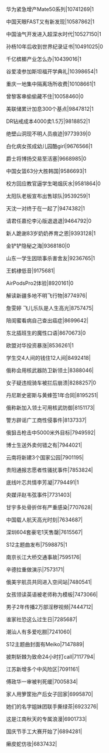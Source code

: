 华为紧急增产Mate50系列|10741269|1

中国天眼FAST又有新发现|10587862|1

中国油气开发进入超深水时代|10527150|1

孙杨10年后收到世界纪录证书|10491025|0

千亿槟榔产业怎么办|10439016|1

谷爱凌参加斯坦福开学典礼|10398654|1

重庆一地集中隔离场所收费|10108661|1

曾黎客串偷偷藏不住|10058460|0

美联储累计加息300个基点|9847812|1

DR钻戒成本4000卖1.5万|9818852|1

绝壁山洞现不明人员痕迹|9773939|0

白化病女孩成幼儿园酷girl|9676566|1

爵士将博扬交易至活塞|9668985|0

中国女篮63分大胜韩国|9586693|1

校方回应教官逼学生喝烟灰水|9581864|0

太阳队老板宣布出售球队|9539259|1

天沈一对终于在一起了|9474382|1

请君任嘉伦李沁版退退退|9464792|0

新人跪谢83岁奶奶养育之恩|9393128|1

金铲铲隐秘之海|9368180|0

山东一学生因琐事杀害舍友|9236765|1

王鹤棣低音|9175681|

AirPodsPro2体验|8920161|0

解读新疆多地不明飞行物|8774976|

詹雯婷 飞儿乐队是人生高光|8757475|

陪闺蜜看病自己查出癌症|8699642|

东北插班生的魔性口语|8670673|0

欧盟对华投资暴涨|8536261|1

学生交4人间的钱住12人间|8492418|

俄称会用核武器防卫新领土|8388046|

女子疑违规骑车被拦后崩溃|8288257|0

丹尼斯史密斯与黄蜂签1年合同|8195251|

俄称新加入领土可用核武防御|8151173|

警方辟谣广工商性侵事件|8137337|

俄狙击枪击中5000米外目标|7949592|

博士生送外卖何错之有|7944021|

云南将新建3个国家公园|7901195|

贵阳通报志愿者性骚扰事件|7853824|

底线叶芯共情李芳凝|7794491|1

央媒评赵韦弦事件|7731403|

甘宇多处骨折伴有严重感染|7707628|

中国载人航天高光时刻|7634687|

深圳604套豪宅1天售罄|7615567|

S12主题曲发布|7598875|1

南京长江大桥交通事故|7595176|

辛德拉重做演示|7573171|

俄美宇航员共同进入空间站|7480541|

女孩领读英语被老师称为模板|7473066|

男子2年传播2万部淫秽视频|7444712|

谁家社恐这么过生日|7285687|

潮汕人有多爱吃朥|7241060|

S12主题曲封面有Meiko|7147889|

披荆斩棘为致命24小时打call|7117794|

江苏新增多个中风险区|7091161|

傅政华一审被判死缓|7005834|

家人用箩筐抬产后女子回家|6995870|

她们的名字姐妹团联手撕绿茶|6923276|

这是江南秋天的专属浪漫|6901733|

国庆节手工大赛开始了|6894281|

癞皮蛇仿妆|6837432|

